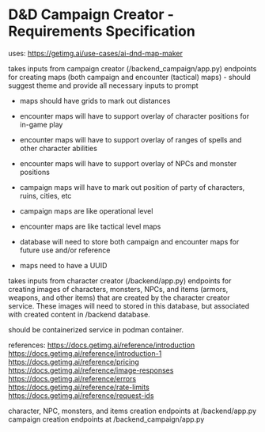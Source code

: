 # D&D Campaign Creator - Requirements Specification

uses: https://getimg.ai/use-cases/ai-dnd-map-maker

takes inputs from campaign creator (/backend_campaign/app.py) endpoints for creating maps (both campaign and encounter (tactical) maps) - should suggest theme and provide all necessary inputs to prompt

- maps should have grids to mark out distances
- encounter maps will have to support overlay of character positions for in-game play
- encounter maps will have to support overlay of ranges of spells and other character abilities
- encounter maps will have to support overlay of NPCs and monster positions

- campaign maps will have to mark out position of party of characters, ruins, cities, etc
- campaign maps are like operational level
- encounter maps are like tactical level maps

- database will need to store both campaign and encounter maps for future use and/or reference
- maps need to have a UUID

takes inputs from character creator (/backend/app.py) endpoints for creating images of characters, monsters, NPCs, and items (armors, weapons, and other items) that are created by the character creator service. These images will need to stored in this database, but associated with created content in /backend database.

should be containerized service in podman container.

references: 
https://docs.getimg.ai/reference/introduction
https://docs.getimg.ai/reference/introduction-1
https://docs.getimg.ai/reference/pricing
https://docs.getimg.ai/reference/image-responses
https://docs.getimg.ai/reference/errors
https://docs.getimg.ai/reference/rate-limits
https://docs.getimg.ai/reference/request-ids

character, NPC, monsters, and items creation endpoints at /backend/app.py
campaign creation endpoints at /backend_campaign/app.py



